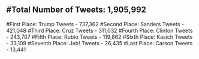 #Total Number of Tweets: 1,905,992 
---
#First Place: Trump Tweets - 737,362
#Second Place: Sanders Tweets - 421,048
#Third Place: Cruz Tweets - 311,032
#Fourth Place: Clinton Tweets - 243,707
#Fifth Place: Rubio Tweets - 119,862
#Sixth Place: Kasich Tweets - 33,109
#Seventh Place: Jeb! Tweets - 26,435
#Last Place: Carson Tweets - 13,441
